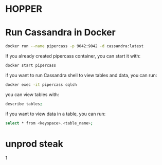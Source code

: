 # HOPPER

# Run Cassandra in Docker

```bash
docker run --name pipercass -p 9042:9042 -d cassandra:latest
```
If you already created pipercass container, you can start it with:
```bash
docker start pipercass
```
if you want to run Cassandra shell to view tables and data, you can run:
```bash
docker exec -it pipercass cqlsh
```
you can view tables with:
```bash
describe tables;
```
if you want to view data in a table, you can run:
```bash
select * from <keyspace>.<table_name>;
```

# unprod steak
1

